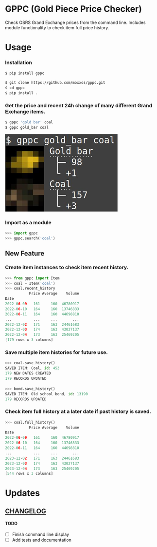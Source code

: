 # GPPC (Gold Piece Price Checker) 

Check OSRS Grand Exchange prices from the command line. 
Includes module functionality to check item full price history.

# Usage

### Installation

```bash
$ pip install gppc
```

```bash 
$ git clone https://github.com/moxxos/gppc.git
$ cd gppc
$ pip install .
```

### Get the price and recent 24h change of many different Grand Exchange items.

```bash
$ gppc 'gold bar' coal
$ gppc gold_bar coal
```
![Image](https://raw.githubusercontent.com/moxxos/gppc/main/gppc_example.jpg)

### Import as a module

```python
>>> import gppc
>>> gppc.search('coal')
```

## New Feature
### Create item instances to check item recent history.


```python
>>> from gppc import Item
>>> coal = Item('coal')
>>> coal.recent_history
           Price Average    Volume
Date           
2022-06-09   161     160  46780917
2022-06-10   164     160  13746833
2022-06-11   164     160  44698810
...          ...     ...       ...
2022-12-02   171     163  24461683
2022-12-03   174     163  43027137
2022-12-04   173     163  25469205
[179 rows x 3 columns]
```
### Save multiple item histories for future use.
```python
>>> coal.save_history()
SAVED ITEM: Coal, id: 453
179 NEW DATES CREATED
179 RECORDS UPDATED

>>> bond.save_history()
SAVED ITEM: Old school bond, id: 13190
179 RECORDS UPDATED
```
### Check item full history at a later date if past history is saved.
```python
>>> coal.full_history()
           Price Average    Volume
Date           
2022-06-09   161     160  46780917
2022-06-10   164     160  13746833
2022-06-11   164     160  44698810
...          ...     ...       ...
2023-12-02   171     163  24461683
2023-12-03   174     163  43027137
2023-12-04   173     163  25469205
[544 rows x 3 columns]
```

# Updates

## [CHANGELOG](https://github.com/moxxos/gppc/blob/main/CHANGELOG.md)

#### TODO
- [ ] Finish command line display
- [ ] Add tests and documentation